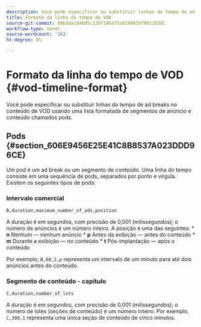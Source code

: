 ```yaml
---
description: Você pode especificar ou substituir linhas do tempo de ad breaks no conteúdo de VOD usando uma lista formatada de segmentos de anúncio e conteúdo chamados pods.
title: Formato da linha do tempo de VOD
source-git-commit: 89bdda1d4bd5c126f19ba75a819942df901183d1
workflow-type: tm+mt
source-wordcount: '163'
ht-degree: 0%

---
```



# Formato da linha do tempo de VOD {#vod-timeline-format}

Você pode especificar ou substituir linhas do tempo de ad breaks no conteúdo de VOD usando uma lista formatada de segmentos de anúncio e conteúdo chamados pods.

## Pods {#section_606E9456E25E41C8B8537A023DDD96CE}

Um pod é um ad break ou um segmento de conteúdo. Uma linha do tempo consiste em uma sequência de pods, separados por ponto e vírgula. Existem os seguintes tipos de pods:

### Intervalo comercial

```
B,duration,maximum_number_of_ads,position
```

A duração é em segundos, com precisão de 0,001 (milissegundos); o número de anúncios é um número inteiro. A posição é uma das seguintes: * **n** Nenhum — nenhum anúncio * **p** Antes da exibição — antes do conteúdo * **m** Durante a exibição — no conteúdo * **t** Pós-implantação — após o conteúdo

Por exemplo, `B,60,2,p` representa um intervalo de um minuto para até dois anúncios antes do conteúdo.

### Segmento de conteúdo - capítulo

```
C,duration,number_of_lots
```

A duração é em segundos, com precisão de 0,001 (milissegundos); o número de lotes (seções de conteúdo) é um número inteiro. Por exemplo, `C,300,1` representa uma única seção de conteúdo de cinco minutos.